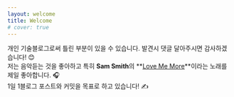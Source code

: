 ```yaml
---
layout: welcome
title: Welcome
# cover: true
---
```


<!--author-->

개인 기술블로그로써 틀린 부분이 있을 수 있습니다. 발견시 댓글 달아주시면 감사하겠습니다! 😊  
저는 음악듣는 것을 좋아하고 특히 **Sam Smith**의 **[Love Me More](https://www.youtube.com/watch?v=H1hDzq98WIY)**이라는 노래를 제일 좋아합니다. 🎧  
1일 1블로그 포스트와 커밋을 목표로 하고 있습니다! ✍️

<!--posts-->
